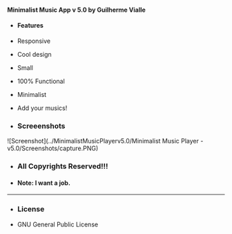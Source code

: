 #### Minimalist Music App v 5.0 by Guilherme Vialle

-   #### Features

-   Responsive
-   Cool design
-   Small
-   100% Functional
-   Minimalist
-   Add your musics!

-   ### Screeenshots

![Screenshot](../MinimalistMusicPlayerv5.0/Minimalist Music Player - v5.0/Screenshots/capture.PNG)

-   ### All Copyrights Reserved!!!

-   #### Note: I want a job.

---

-   ### License

-   GNU General Public License
